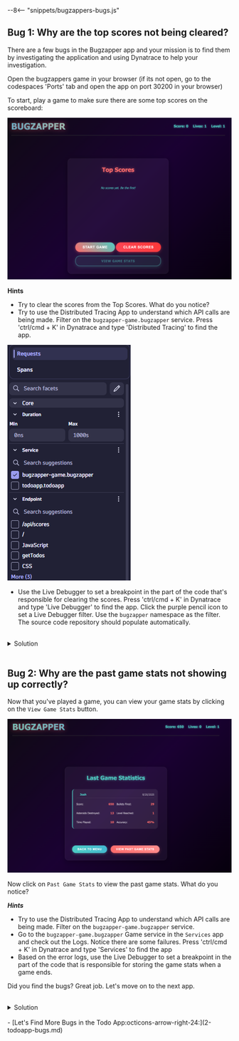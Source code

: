 --8<-- "snippets/bugzappers-bugs.js"

## Bug 1: Why are the top scores not being cleared?
There are a few bugs in the Bugzapper app and your mission is to find them by investigating the application and using Dynatrace to help your investigation.

Open the bugzappers game in your browser (if its not open, go to the codespaces 'Ports' tab and open the app on port 30200 in your browser)

To start, play a game to make sure there are some top scores on the scoreboard:

![Bug Zapper](img/bugzapper-start.png)

**Hints**

- Try to clear the scores from the Top Scores. What do you notice?
- Try to use the Distributed Tracing App to understand which API calls are being made. Filter on the `bugzapper-game.bugzapper` service. Press 'ctrl/cmd + K' in Dynatrace and type 'Distributed Tracing' to find the app.

![Bug Service](img/bugzapper-service.png)

- Use the Live Debugger to set a breakpoint in the part of the code that's responsible for clearing the scores. Press 'ctrl/cmd + K' in Dynatrace and type 'Live Debugger' to find the app. Click the purple pencil icon to set a Live Debugger filter. Use the `bugzapper` namespace as the filter. The source code repository should populate automatically. 

<br>
<details>
<summary>Solution</summary>

---
### Step 1 — Find the exception
After trying to clear the scores, you should have seen an error in the console. The error is caused by an incorrect initialization of the `scores` variable in the `clearScores` function.

![Trace](img/clearScores-distributed_trace.png)

---
### Step 2 — Let's start our debugging session
From the trace detail, we can see that the error occurs in the `clearScores` function on th `/app/server.js` file on line 58.

Let's create a debugging session:
1. Open the 'Live Debugger' app
2. Match the following values:
    - Namespace: `bugzapper`
    - Properties: `k8s.workload.name:bugzapper`

![Session](img/debugging_session-clearScores.png)

3. Click on Next & Done
4. The code repository should populate automatically
5. Set up a breakpoint on line 58 and try to clear the scores again. This should trigger the breakpoint and capture a snapshot. Let's see what the snapshot tells us about our `scores` variable.

---
### Step 3 — Fix it
Notice the global variables `scores` is being initialized again as a local variable.

![Snapshot](img/debugging_scores.png)

```javascript
// Clear all scores
app.get('/api/clearScores', (req, res) => {
  console.log('Scores before clearing:', scores);
  //let scores = [];
  scores = [];
  console.log('All scores cleared successfully');
  res.json({ message: 'All scores cleared successfully' });
});
```
---
</details> 
<br>

## Bug 2: Why are the past game stats not showing up correctly?
Now that you've played a game, you can view your game stats by clicking on the `View Game Stats` button.

![Bug Zapper Stats](img/bugzapper-game-stats.png)

Now click on `Past Game Stats` to view the past game stats. What do you notice?

***Hints***

- Try to use the Distributed Tracing App to understand which API calls are being made. Filter on the `bugzapper-game.bugzapper` service.
- Go to the `bugzapper-game.bugzapper` Game service in the `Services` app and check out the Logs. Notice there are some failures. Press 'ctrl/cmd + K' in Dynatrace and type 'Services' to find the app
- Based on the error logs, use the Live Debugger to set a breakpoint in the part of the code that is responsible for storing the game stats when a game ends.

Did you find the bugs? Great job. Let's move on to the next app.

<br>
<details>
<summary>Solution</summary>

---
### Step 1 — Inspect the logs
From the `Services` app, navigate to the `bugzapper-game.bugzapper` service and check out the logs. Notice there are some failures.


![Logs](img/playerStats-logs.png)

---
### Step 2 — Let's debug

Find the `/api/playerStats` endpoint and set a breakpoint.

Try to play a game again and check the `View Past Game Stats` again. This should trigger the breakpoint and capture a snapshot. Let's see what the snapshot tells us about our `accuracy` variable.

![Snapshot](img/debugging-playerStats.png)

---
</details> 
<br>

<div class="grid cards" markdown>
- [Let's Find More Bugs in the Todo App:octicons-arrow-right-24:](2-todoapp-bugs.md)
</div>